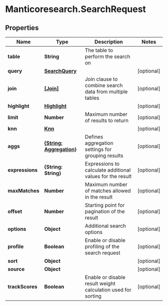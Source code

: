 # Manticoresearch.SearchRequest

## Properties

Name | Type | Description | Notes
------------ | ------------- | ------------- | -------------
**table** | **String** | The table to perform the search on | 
**query** | [**SearchQuery**](SearchQuery.md) |  | [optional] 
**join** | [**[Join]**](Join.md) | Join clause to combine search data from multiple tables | [optional] 
**highlight** | [**Highlight**](Highlight.md) |  | [optional] 
**limit** | **Number** | Maximum number of results to return | [optional] 
**knn** | [**Knn**](Knn.md) |  | [optional] 
**aggs** | [**{String: Aggregation}**](Aggregation.md) | Defines aggregation settings for grouping results | [optional] 
**expressions** | **{String: String}** | Expressions to calculate additional values for the result | [optional] 
**maxMatches** | **Number** | Maximum number of matches allowed in the result | [optional] 
**offset** | **Number** | Starting point for pagination of the result | [optional] 
**options** | **Object** | Additional search options | [optional] 
**profile** | **Boolean** | Enable or disable profiling of the search request | [optional] 
**sort** | **Object** |  | [optional] 
**source** | **Object** |  | [optional] 
**trackScores** | **Boolean** | Enable or disable result weight calculation used for sorting | [optional] 


